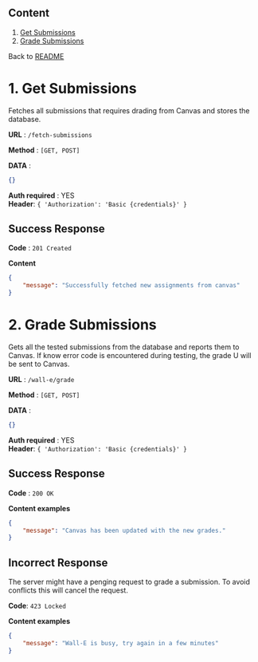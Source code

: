 ## Content

1. [Get Submissions](#get-submissions)
2. [Grade Submissions](#grade-submissions)

Back to [README](../README.md)


# <a id="get-submissions"></a> 1. Get Submissions

Fetches all submissions that requires drading from Canvas and stores the database.

**URL** : `/fetch-submissions`

**Method** : `[GET, POST]`

**DATA** :
```json
{}
```

**Auth required** : YES  
**Header**: `{ 'Authorization': 'Basic {credentials}' }`

## Success Response

**Code** : `201 Created`

**Content**

```json
{
    "message": "Successfully fetched new assignments from canvas"
}
```


   
# <a id="grade-submissions"></a> 2. Grade Submissions

Gets all the tested submissions from the database and reports them to Canvas. If know error code is encountered during testing, the grade U will be sent to Canvas.

**URL** : `/wall-e/grade`

**Method** : `[GET, POST]`

**DATA** :
```json
{}
```


**Auth required** : YES  
**Header**: `{ 'Authorization': 'Basic {credentials}' }`

## Success Response

**Code** : `200 OK`

**Content examples**

```json
{
    "message": "Canvas has been updated with the new grades."
}
```


## Incorrect Response

The server might have a penging request to grade a submission. To avoid conflicts this will cancel the request.

**Code**: `423 Locked`

**Content examples**

```json
{
    "message": "Wall-E is busy, try again in a few minutes"
}
```